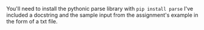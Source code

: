 You'll need to install the pythonic parse library with `pip install parse`
I've included a docstring and the sample input from the assignment's example in the form of a txt file.
